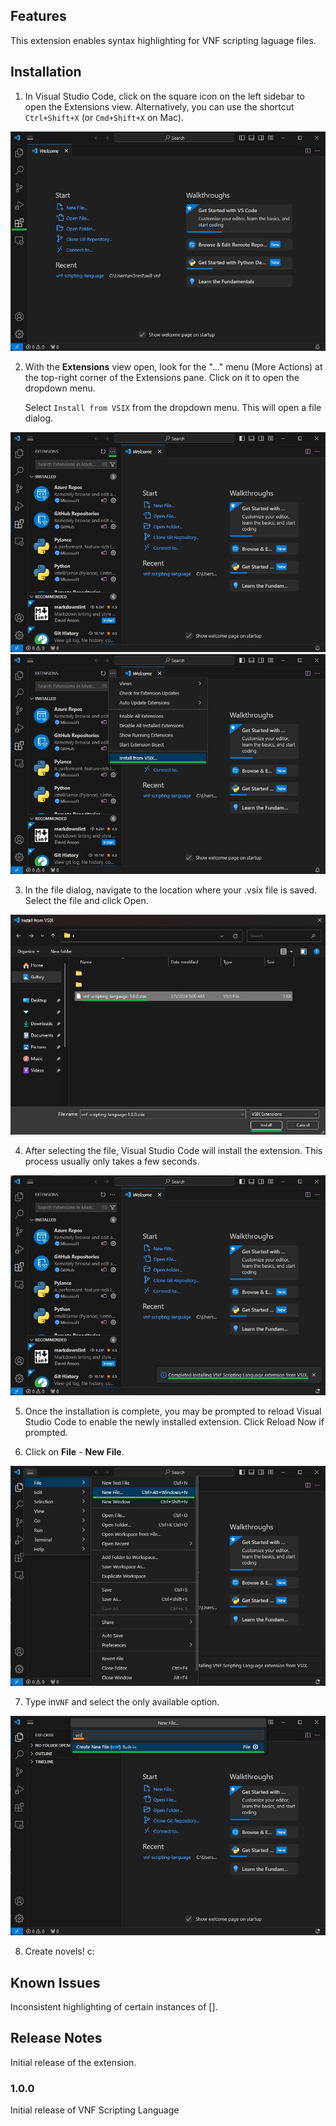 ## Features

This extension enables syntax highlighting for VNF scripting laguage files.

## Installation

1. In Visual Studio Code, click on the square icon on the left sidebar to open the Extensions view. Alternatively, you can use the shortcut `Ctrl+Shift+X` (or `Cmd+Shift+X` on Mac).

![Step 1](images/1.jpg)

2. With the **Extensions** view open, look for the "..." menu (More Actions) at the top-right corner of the Extensions pane. Click on it to open the dropdown menu.

    Select `Install from VSIX` from the dropdown menu. This will open a file dialog.

![Step 2 Part A](images/2a.jpg)
<space>
![Step 2 Part B](images/2b.jpg)

3. In the file dialog, navigate to the location where your .vsix file is saved. Select the file and click Open.

![Step 3](images/3.jpg)

4. After selecting the file, Visual Studio Code will install the extension. This process usually only takes a few seconds.

![Step 4](images/4.jpg)

5. Once the installation is complete, you may be prompted to reload Visual Studio Code to enable the newly installed extension. Click Reload Now if prompted.

6. Click on **File** - **New File**.

![Step 6](images/6.jpg)

7. Type in`VNF` and select the only available option.

![Step 7](images/7.jpg)

8. Create novels! c:

## Known Issues

Inconsistent highlighting of certain instances of [].

## Release Notes

Initial release of the extension.

### 1.0.0

Initial release of VNF Scripting Language